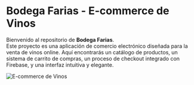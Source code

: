 # Bodega Farias - E-commerce de Vinos

Bienvenido al repositorio de **Bodega Farias**.  
Este proyecto es una aplicación de comercio electrónico diseñada para la venta de vinos online. Aquí encontrarás un catálogo de productos, un sistema de carrito de compras, un proceso de checkout integrado con Firebase, y una interfaz intuitiva y elegante.

![E-commerce de Vinos](https://res.cloudinary.com/dxebfpyws/image/upload/v1741848266/vino_wlbq6f.jpg)
